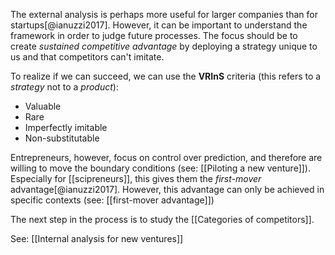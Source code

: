 The external analysis is perhaps more useful for larger companies than for startups[@ianuzzi2017]. However, it can be important to understand the framework in order to judge future processes. The focus should be to create *sustained competitive advantage* by deploying a strategy unique to us and that competitors can't imitate. 

To realize if we can succeed, we can use the **VRInS** criteria (this refers to a *strategy* not to a *product*):

- Valuable
- Rare
- Imperfectly imitable
- Non-substitutable

Entrepreneurs, however, focus on control over prediction, and therefore are willing to move the boundary conditions (see: [[Piloting a new venture]]). Especially for [[scipreneurs]], this gives them the *first-mover* advantage[@ianuzzi2017]. However, this advantage can only be achieved in specific contexts (see: [[first-mover advantage]])



The next step in the process is to study the [[Categories of competitors]]. 

See: [[Internal analysis for new ventures]]